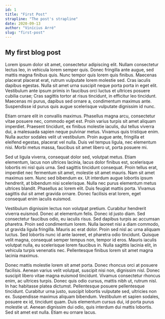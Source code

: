 ```yaml
---
id: 1
title: "First Post"
strapline: "The post's strapline"
date: 2020-09-13
author: "Vinícius Arré"
slug: "first-post"
---
```


## My first blog post



Lorem ipsum dolor sit amet, consectetur adipiscing elit. Nullam consectetur lectus leo, in vehicula lorem semper quis. Donec fringilla ante augue, sed mattis magna finibus quis. Nunc tempor quis lorem quis finibus. Maecenas placerat placerat erat, rutrum vulputate lorem molestie sed. Cras iaculis dapibus egestas. Nulla sit amet urna suscipit neque porta porta in eget elit. Vestibulum ante ipsum primis in faucibus orci luctus et ultrices posuere cubilia curae; Cras sagittis tortor at risus tincidunt, in efficitur leo tincidunt. Maecenas mi purus, dapibus sed ornare a, condimentum maximus ante. Suspendisse id purus quis augue scelerisque vulputate dignissim id nunc.

Etiam ornare elit in convallis maximus. Phasellus magna arcu, consectetur vitae posuere nec, commodo eget est. Proin varius turpis sit amet aliquam imperdiet. Praesent tincidunt, ex finibus molestie iaculis, dui tellus viverra dui, a malesuada sapien neque pulvinar metus. Vivamus quis tristique enim. Nulla auctor sodales velit ut vestibulum. Proin augue ante, fringilla et eleifend egestas, placerat vel nulla. Duis vel tempus ligula, nec elementum nisi. Morbi metus massa, faucibus sit amet libero ut, porta posuere mi.

Sed ut ligula viverra, consequat dolor sed, volutpat metus. Etiam elementum, lacus non ultrices lacinia, lacus dolor finibus est, scelerisque lobortis mi nisl quis urna. Sed sagittis tincidunt consequat. Proin tellus erat, imperdiet nec fermentum sit amet, molestie sit amet mauris. Nam sit amet maximus sem. Nunc sed bibendum ex. Ut interdum augue lobortis ipsum hendrerit, at bibendum nisi scelerisque. Nulla nec purus elementum metus ultrices blandit. Phasellus ac lorem elit. Duis feugiat mattis porta. Vivamus sagittis dui sit amet gravida ornare. Donec facilisis erat lorem, eget consequat enim iaculis euismod.

Vestibulum dignissim lectus non volutpat pretium. Curabitur hendrerit viverra euismod. Donec at elementum felis. Donec id justo diam. Sed consectetur faucibus odio, eu iaculis risus. Sed dapibus turpis ac accumsan pharetra. Proin sed condimentum lorem. Nulla laoreet nisi a diam commodo, ut gravida ligula fringilla. Mauris ac erat dolor. Proin sed nisl ac urna aliquam luctus. Sed lobortis nunc id ante laoreet, et pharetra odio tincidunt. Quisque velit magna, consequat semper tempus non, tempor id eros. Mauris iaculis volutpat nulla, eu scelerisque lorem faucibus in. Nulla sagittis lacinia elit, in vehicula turpis venenatis nec. Pellentesque finibus lorem sit amet magna lacinia maximus.

Donec mattis molestie lorem sit amet porta. Donec rhoncus orci at posuere facilisis. Aenean varius velit volutpat, suscipit nisi non, dignissim nisl. Donec suscipit libero vitae magna euismod tincidunt. Vivamus consectetur rhoncus enim, ac ultrices turpis. Donec quis odio cursus, mattis nibh ut, rutrum nisl. In hac habitasse platea dictumst. Pellentesque posuere pellentesque tincidunt. Curabitur urna justo, suscipit lobortis vulputate sed, ultricies non ex. Suspendisse maximus aliquam bibendum. Vestibulum et sapien sodales, posuere ex id, tincidunt quam. Duis elementum cursus dui, id porta purus molestie ut. Aenean dignissim dui odio, quis interdum dui mattis lobortis. Sed sit amet est nulla. Etiam eu ornare lacus. 
